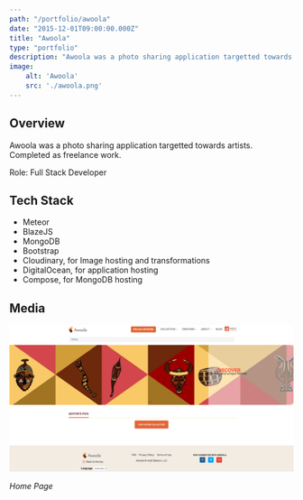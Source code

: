 ```yaml
---
path: "/portfolio/awoola"
date: "2015-12-01T09:00:00.000Z"
title: "Awoola"
type: "portfolio"
description: "Awoola was a photo sharing application targetted towards artists. Completed as freelance work."
image:
    alt: 'Awoola'
    src: './awoola.png'
---
```


## Overview

Awoola was a photo sharing application targetted towards artists. Completed as freelance work. 

Role: Full Stack Developer

## Tech Stack

* Meteor
* BlazeJS
* MongoDB
* Bootstrap
* Cloudinary, for Image hosting and transformations
* DigitalOcean, for application hosting
* Compose, for MongoDB hosting

## Media

![Home Page](./awoola.png)

*Home Page*